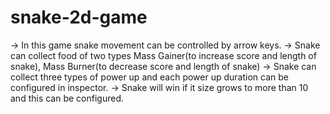 # snake-2d-game
-> In this game snake movement can be controlled by arrow keys.
-> Snake can collect food of two types Mass Gainer(to increase score and length of snake), Mass Burner(to decrease score and length of snake)
-> Snake can collect three types of power up and each power up duration can be configured in inspector.
-> Snake will win if it size grows to more than 10 and this can be configured.
